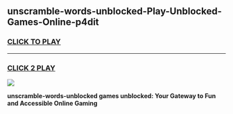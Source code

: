 
## unscramble-words-unblocked-Play-Unblocked-Games-Online-p4dit
<h3>
<a href="https://premium76.site?title=unscramble-words-unblocked&ref=25A">CLICK TO PLAY</a></h3>
<hr>

<h3>
<a href="https://premium76.site?title=unscramble-words-unblocked&ref=25A">CLICK 2 PLAY</a>
  
</h3>

<a href="https://premium76.site?title=unscramble-words-unblocked&ref=25A"><img src="https://clearcache.store/games.png"></a>


**unscramble-words-unblocked games unblocked: Your Gateway to Fun and Accessible Online Gaming**
